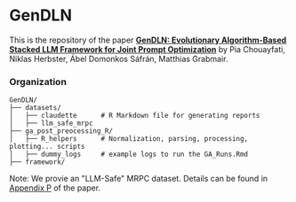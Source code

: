 # GenDLN

This is the repository of the paper [**GenDLN: Evolutionary Algorithm-Based Stacked LLM Framework for Joint Prompt Optimization**](https://openreview.net/pdf?id=64xhaOC8gE) by Pia Chouayfati, Niklas Herbster, Ábel Domonkos Sáfrán, Matthias Grabmair.

### Organization

    GenDLN/
    ├── datasets/
    │   ├── claudette      # R Markdown file for generating reports
    │   ├── llm_safe_mrpc
    ├── ga_post_preocessing_R/
    │   ├── R_helpers      # Normalization, parsing, processing, plotting... scripts
    │   ├── dummy_logs     # example logs to run the GA_Runs.Rmd
    ├── framework/

    

Note: We provie an "LLM-Safe" MRPC dataset. Details can be found in [Appendix P](https://openreview.net/pdf?id=64xhaOC8gE) of the paper.
